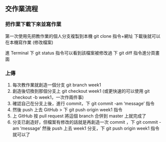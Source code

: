 ## 交作業流程

### 把作業下載下來並寫作業
第一次使用先把教作業的個人分支複製到本機 git clone 指令+網址
下載後就可以在本機寫作業 (修改檔案)

進 Terminal 下 git status 指令可以看到該檔案被修改過
下 git diff 指令進分頁畫面

### 上傳

1. 每次教作業就創造一個分支 git branch week1
2. 創造後切換到那個分支上 git checkout week1
   (或更快速的可以使用 git checkout -b week1，一次作兩件事)
3. 確認自己在分支上後，進行 commit，下 git commit -am ‘message’ 指令
4. 然後 push 上去 GitHub > 下 git push origin week1 指令
5. 上 GitHub 按 pull request 將這個 branch 合併到 master 上就完成了
6. 分支已創造好，但檔案有修改的話就是再創造一次 commit ，下 git commit -am ‘message’
   然後 push 上去 week1 分支，下 git push origin week1 指令就可以了